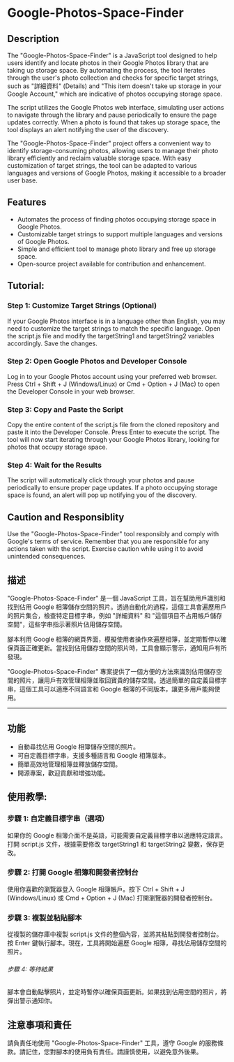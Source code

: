 # Google-Photos-Space-Finder

## Description
The "Google-Photos-Space-Finder" is a JavaScript tool designed to help users identify and locate photos in their Google Photos library that are taking up storage space. By automating the process, the tool iterates through the user's photo collection and checks for specific target strings, such as "詳細資料" (Details) and "This item doesn't take up storage in your Google Account," which are indicative of photos occupying storage space.

The script utilizes the Google Photos web interface, simulating user actions to navigate through the library and pause periodically to ensure the page updates correctly. When a photo is found that takes up storage space, the tool displays an alert notifying the user of the discovery.

The "Google-Photos-Space-Finder" project offers a convenient way to identify storage-consuming photos, allowing users to manage their photo library efficiently and reclaim valuable storage space. With easy customization of target strings, the tool can be adapted to various languages and versions of Google Photos, making it accessible to a broader user base.


## Features
* Automates the process of finding photos occupying storage space in Google Photos.
* Customizable target strings to support multiple languages and versions of Google Photos.
* Simple and efficient tool to manage photo library and free up storage space.
* Open-source project available for contribution and enhancement.


## Tutorial:
### Step 1: Customize Target Strings (Optional)
If your Google Photos interface is in a language other than English, you may need to customize the target strings to match the specific language. Open the script.js file and modify the targetString1 and targetString2 variables accordingly. Save the changes.

### Step 2: Open Google Photos and Developer Console
Log in to your Google Photos account using your preferred web browser. Press Ctrl + Shift + J (Windows/Linux) or Cmd + Option + J (Mac) to open the Developer Console in your web browser.

### Step 3: Copy and Paste the Script
Copy the entire content of the script.js file from the cloned repository and paste it into the Developer Console. Press Enter to execute the script. The tool will now start iterating through your Google Photos library, looking for photos that occupy storage space.

### Step 4: Wait for the Results
The script will automatically click through your photos and pause periodically to ensure proper page updates. If a photo occupying storage space is found, an alert will pop up notifying you of the discovery.


## Caution and Responsiblity
Use the "Google-Photos-Space-Finder" tool responsibly and comply with Google's terms of service. Remember that you are responsible for any actions taken with the script. Exercise caution while using it to avoid unintended consequences.

## 描述
"Google-Photos-Space-Finder" 是一個 JavaScript 工具，旨在幫助用戶識別和找到佔用 Google 相簿儲存空間的照片。透過自動化的過程，這個工具會遍歷用戶的照片集合，檢查特定目標字串，例如 "詳細資料" 和 "這個項目不占用帳戶儲存空間"，這些字串指示著照片佔用儲存空間。

腳本利用 Google 相簿的網頁界面，模擬使用者操作來遍歷相簿，並定期暫停以確保頁面正確更新。當找到佔用儲存空間的照片時，工具會顯示警示，通知用戶有所發現。

"Google-Photos-Space-Finder" 專案提供了一個方便的方法來識別佔用儲存空間的照片，讓用戶有效管理相簿並取回寶貴的儲存空間。透過簡單的自定義目標字串，這個工具可以適應不同語言和 Google 相簿的不同版本，讓更多用戶能夠使用。

****

## 功能
* 自動尋找佔用 Google 相簿儲存空間的照片。
* 可自定義目標字串，支援多種語言和 Google 相簿版本。
* 簡單高效地管理相簿並釋放儲存空間。
* 開源專案，歡迎貢獻和增強功能。


## 使用教學:
### 步驟 1: 自定義目標字串（選項）
如果你的 Google 相簿介面不是英語，可能需要自定義目標字串以適應特定語言。打開 script.js 文件，根據需要修改 targetString1 和 targetString2 變數，保存更改。

### 步驟 2: 打開 Google 相簿和開發者控制台
使用你喜歡的瀏覽器登入 Google 相簿帳戶。按下 Ctrl + Shift + J (Windows/Linux) 或 Cmd + Option + J (Mac) 打開瀏覽器的開發者控制台。

### 步驟 3: 複製並粘貼腳本
從複製的儲存庫中複製 script.js 文件的整個內容，並將其粘貼到開發者控制台。按 Enter 鍵執行腳本。現在，工具將開始遍歷 Google 相簿，尋找佔用儲存空間的照片。

###### 步驟 4: 等待結果
腳本會自動點擊照片，並定時暫停以確保頁面更新。如果找到佔用空間的照片，將彈出警示通知你。


## 注意事項和責任
請負責任地使用 "Google-Photos-Space-Finder" 工具，遵守 Google 的服務條款。請記住，您對腳本的使用負有責任。請謹慎使用，以避免意外後果。
